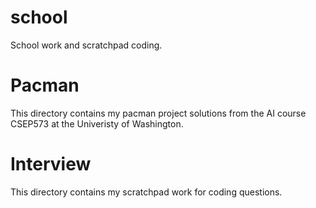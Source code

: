 school
======

School work and scratchpad coding.

Pacman
======

This directory contains my pacman project solutions from the AI course 
CSEP573 at the Univeristy of Washington.

Interview
=========

This directory contains my scratchpad work for coding questions.
